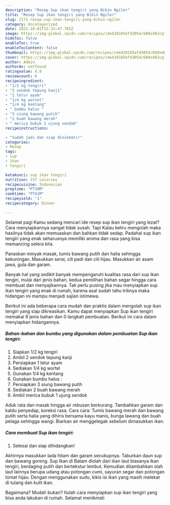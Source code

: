 ```yaml
---
description: "Resep Sup ikan tengiri yang Bikin Ngiler"
title: "Resep Sup ikan tengiri yang Bikin Ngiler"
slug: 2171-resep-sup-ikan-tengiri-yang-bikin-ngiler
category: Uncategorized
date: 2022-10-01T15:33:47.765Z
image: https://img-global.cpcdn.com/recipes/c4e428185efd3054/680x482cq70/sup-ikan-tengiri-foto-resep-utama.jpg
hideToc: false
enableToc: true
enableTocContent: false
thumbnail: https://img-global.cpcdn.com/recipes/c4e428185efd3054/680x482cq70/sup-ikan-tengiri-foto-resep-utama.jpg
cover: https://img-global.cpcdn.com/recipes/c4e428185efd3054/680x482cq70/sup-ikan-tengiri-foto-resep-utama.jpg
author: Admin
authorAv: notfound
ratingvalue: 4.8
reviewcount: 6
recipeingredient:
- "1/2 kg tengiri"
- "2 sendok tepung kanji"
- "1 telur ayam"
- "1/4 kg wortel"
- "1/4 kg kentang"
- " bumbu halus "
- "3 siung bawang putih"
- "2 buah bawang merah"
- " merica bubuk 1 ujung sendok"
recipeinstructions:

- "Sudah jadi dan siap dinikmati!"
categories:
- Resep
tags:
- sup
- ikan
- tengiri

katakunci: sup ikan tengiri 
nutrition: 237 calories
recipecuisine: Indonesian
preptime: "PT39M"
cooktime: "PT41M"
recipeyield: "1"
recipecategory: Dinner

---
```



Selamat pagi Kamu sedang mencari ide resep sup ikan tengiri yang lezat? Cara menyiapkannya sangat tidak susah. Tapi Kalau keliru mengolah maka hasilnya tidak akan memuaskan dan bahkan tidak sedap. Padahal sup ikan tengiri yang enak seharusnya memiliki aroma dan rasa yang bisa memancing selera kita.


Panaskan minyak masak, tumis bawang putih dan halia sehingga kekuningan. Masukkan serai, cili padi dan cili hijau. Masukkan air asam jawa, gula dan garam.

Banyak hal yang sedikit banyak mempengaruhi kualitas rasa dari sup ikan tengiri, mulai dari jenis bahan, kedua pemilihan bahan segar hingga cara membuat dan menyajikannya. Tak perlu pusing jika mau menyiapkan sup ikan tengiri yang enak di rumah, karena asal sudah tahu triknya maka hidangan ini mampu menjadi sajian istimewa.


Berikut ini ada beberapa cara mudah dan praktis dalam mengolah sup ikan tengiri yang siap dikreasikan. Kamu dapat menyiapkan Sup ikan tengiri memakai 9 jenis bahan dan 0 langkah pembuatan. Berikut ini cara dalam menyiapkan hidangannya.

<!--inarticleads1-->

##### Bahan-bahan dan bumbu yang digunakan dalam pembuatan Sup ikan tengiri:

1. Siapkan 1/2 kg tengiri
1. Ambil 2 sendok tepung kanji
1. Persiapkan 1 telur ayam
1. Sediakan 1/4 kg wortel
1. Gunakan 1/4 kg kentang
1. Gunakan  bumbu halus :
1. Persiapkan 3 siung bawang putih
1. Sediakan 2 buah bawang merah
1. Ambil  merica bubuk 1 ujung sendok


Aduk rata dan masak hingga air rebusan berkurang. Tambahkan garam dan kaldu penyedap, koreksi rasa. Cara cara: Tumis bawang merah dan bawang putih serta halia yang dihiris bersama kayu manis, bunga lawang dan buah pelaga sehingga wangi. Biarkan air menggelegak sebelum dimasukkan ikan. 

<!--inarticleads2-->

##### Cara membuat Sup ikan tengiri:


1. Selesai dan siap dihidangkan!

Akhirnya masukkan lada hitam dan garam secukupnya. Taburkan daun sup dan bawang goreng. Sup Ikan di Batam diolah dari ikan laut biasanya ikan tengiri, berdaging putih dan bertekstur lembut. Kemudian ditambahkan olah laut lainnya berupa udang atau potongan cumi, sayuran segar dan potongan tomat hijau. Dengan menggunakan sudu, kikis isi ikan yang masih melekat di tulang dan kulit ikan. 

Bagaimana? Mudah bukan? Itulah cara menyiapkan sup ikan tengiri yang bisa anda lakukan di rumah. Selamat menikmati
